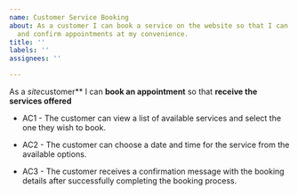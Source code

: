 ```yaml
---
name: Customer Service Booking
about: As a customer I can book a service on the website so that I can easily schedule
  and confirm appointments at my convenience.
title: ''
labels: ''
assignees: ''

---
```


As a *site*customer** I can **book an appointment** so that **receive the services offered**

- AC1 - The customer can view a list of available services and select the one they wish to book.

- AC2 - The customer can choose a date and time for the service from the available options.

- AC3 - The customer receives a confirmation message with the booking details after successfully completing the booking process.
